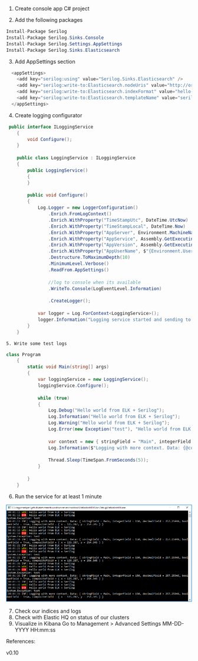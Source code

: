 
1. Create console app C# project

2. Add the following packages

```csharp
Install-Package Serilog
Install-Package Serilog.Sinks.Console
Install-Package Serilog.Settings.AppSettings
Install-Package Serilog.Sinks.Elasticsearch
```

3. Add AppSettings section

```csharp
  <appSettings>
    <add key="serilog:using" value="Serilog.Sinks.Elasticsearch" />
    <add key="serilog:write-to:Elasticsearch.nodeUris" value="http://orstedelk.eastus.cloudapp.azure.com:9200/" />
    <add key="serilog:write-to:Elasticsearch.indexFormat" value="hello-world-elk-dev-{0:yyyy.MM}" />
    <add key="serilog:write-to:Elasticsearch.templateName" value="serilog-events-template" />
  </appSettings>
```

4. Create logging configurator

```csharp
 public interface ILoggingService
    {
        void Configure();
    }

    public class LoggingService : ILoggingService
    {
        public LoggingService()
        {
        }

        public void Configure()
        {
            Log.Logger = new LoggerConfiguration()
                .Enrich.FromLogContext()
                .Enrich.WithProperty("TimeStampUtc", DateTime.UtcNow)
                .Enrich.WithProperty("TimeStampLocal", DateTime.Now)
                .Enrich.WithProperty("AppServer", Environment.MachineName.ToUpper())
                .Enrich.WithProperty("AppService", Assembly.GetExecutingAssembly().GetName().Name)
                .Enrich.WithProperty("AppVersion", Assembly.GetExecutingAssembly().GetName().Version.ToString())
                .Enrich.WithProperty("AppUserName", $"{Environment.UserDomainName}\\{Environment.UserName.ToUpper()}")
                .Destructure.ToMaximumDepth(10)
                .MinimumLevel.Verbose()
                .ReadFrom.AppSettings()

                //log to console when its available
                .WriteTo.Console(LogEventLevel.Information)

                .CreateLogger();

            var logger = Log.ForContext<LoggingService>();
            logger.Information("Logging service started and sending to preferred sinks {console, elasticsearch}.");
        }
    }
```
	5. Write some test logs

```csharp
class Program
    {
        static void Main(string[] args)
        {
            var loggingService = new LoggingService();
            loggingService.Configure();

            while (true)
            {
                Log.Debug("Hello world from ELK + Serilog");
                Log.Information("Hello world from ELK + Serilog");
                Log.Warning("Hello world from ELK + Serilog");
                Log.Error(new Exception("test"), "Hello world from ELK + Serilog");

                var context = new { stringField = "Main", integerField = 150, decimalField = 257.25946, booleanField = true, compositeField = new { x = 125.287, y = 254.345 }};
                Log.Information($"Logging with more context. Data: {@context}", context);

                Thread.Sleep(TimeSpan.FromSeconds(5));
            }

        }
    }
```

6. Run the service for at least 1 minute

![](https://github.com/rdagumampan/elasticsearch-windows-server-cookbook/blob/master/screenshot-demo-csharp-project.PNG "")

7. Check our indices and logs
8. Check with Elastic HQ on status of our clusters
9. Visualize in Kibana
Go to Management > Advanced Settings
MM-DD-YYYY HH:mm:ss

References:

v0.10
